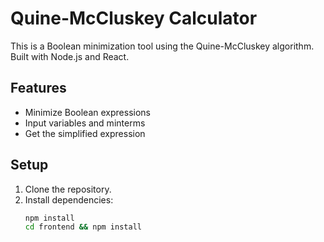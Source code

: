 # Quine-McCluskey Calculator

This is a Boolean minimization tool using the Quine-McCluskey algorithm. Built with Node.js and React.

## Features
- Minimize Boolean expressions
- Input variables and minterms
- Get the simplified expression

## Setup
1. Clone the repository.
2. Install dependencies:
   ```bash
   npm install
   cd frontend && npm install